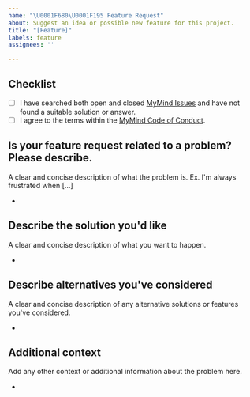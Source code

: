 ```yaml
---
name: "\U0001F680\U0001F195 Feature Request"
about: Suggest an idea or possible new feature for this project.
title: "[Feature]"
labels: feature
assignees: ''

---
```


## **Checklist**
- [ ] I have searched both open and closed [MyMind Issues](https://github.com/towaquimbayo/MyMind/issues) and have not found a suitable solution or answer.
- [ ] I agree to the terms within the [MyMind Code of Conduct](https://github.com/towaquimbayo/MyMind/blob/main/CODE_OF_CONDUCT.md).

## **Is your feature request related to a problem? Please describe.**
A clear and concise description of what the problem is. Ex. I'm always frustrated when [...]

*

## **Describe the solution you'd like**
A clear and concise description of what you want to happen.

*

## **Describe alternatives you've considered**
A clear and concise description of any alternative solutions or features you've considered.

*

## **Additional context**
Add any other context or additional information about the problem here.

*
